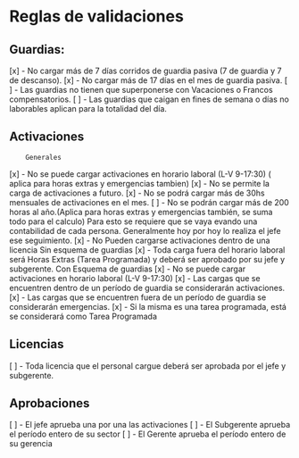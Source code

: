 # Reglas de validaciones
## Guardias:
[x]    - No cargar más de 7 días corridos de guardia pasiva (7 de guardia y 7 de descanso).
[x]    - No cargar más de 17 días en el mes de guardia pasiva.
[ ]    - Las guardias no tienen que superponerse con Vacaciones o Francos compensatorios.
[ ]    - Las guardias que caigan en fines de semana o días no laborables aplican para la totalidad del día.
## Activaciones
        Generales 
[x]        - No se puede cargar activaciones en horario laboral (L-V 9-17:30) ( aplica para horas extras y emergencias tambien)
[x]        - No se permite la carga de activaciones a futuro.
[x]        - No se podrá cargar más de 30hs mensuales de activaciones en el mes.
[ ]        - No se podrán cargar más de 200  horas al año.(Aplica para horas extras y emergencias también, se suma todo para el calculo) Para esto se requiere que se vaya evando una contabilidad de cada persona. Generalmente hoy por hoy lo realiza el jefe ese seguimiento.
[x]        - No Pueden cargarse activaciones dentro de una licencia
        Sin esquema de guardias
[x]        - Toda carga fuera del horario laboral será Horas Extras (Tarea Programada) y deberá ser aprobado por su jefe y subgerente.
        Con Esquema de guardias
[x]        - No se puede cargar activaciones en horario laboral (L-V 9-17:30)
[x]        - Las cargas que se encuentren dentro de un período de guardia se considerarán activaciones.
[x]        - Las cargas que se encuentren fuera de un período de guardia se considerarán emergencias.
[x]        - Si la misma es una tarea programada, está se considerará como Tarea Programada
## Licencias
[ ]    - Toda licencia que el personal cargue deberá ser aprobada por el jefe y subgerente.
## Aprobaciones
[ ]    - El jefe aprueba una por una las activaciones
[ ]    - El Subgerente aprueba el período entero de su sector
[ ]    - El Gerente aprueba el período entero de su gerencia

